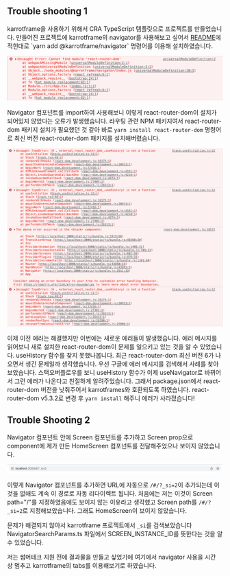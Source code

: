 ## Trouble shooting 1

karrotframe을 사용하기 위해서 CRA TypeScript 템플릿으로 프로젝트를 만들었습니다. 만들어진 프로젝트에 karrotframe의 navigator를 사용해보고 싶어서 [README]('https://github.com/daangn/karrotframe/tree/main/packages/navigator')에 적힌대로 `yarn add @karrotframe/navigator` 명령어를 이용해 설치하였습니다.

<img src="./src/img/error1.png" alt="error" />

Navigator 컴포넌트를 import하여 사용해보니 이렇게 react-router-dom이 설치가 되어있지 않았다는 오류가 발생했습니다. 라우팅 관련 NPM 패키지여서 react-router-dom 패키지 설치가 필요했던 것 같아 바로 `yarn install react-router-dom` 명령어로 최신 버전 react-router-dom 패키지를 설치해버렸습니다.

<img src="./src/img/error2.png" alt="error" />

이제 이전 에러는 해결했지만 이번에는 새로운 에러들이 발생했습니다. 에러 메시지를 읽어보니 새로 설치한 react-router-dom이 문제를 일으키고 있는 것을 알 수 있었습니다. useHistory 함수를 찾지 못했나봅니다. 최근 react-router-dom 최신 버전 6가 나오면서 생긴 문제일까 생각했습니다. 우선 구글에 에러 메시지를 검색해서 사례를 찾아보았습니다. 스택오버플로우를 보니 useHistory 함수가 이제 useNavigator로 바뀌어서 그런 에러가 나온다고 친절하게 알려주었습니다. 그래서 package.json에서 react-router-dom 버전을 낮춰주어서 karrotframes와 호환되도록 하였습니다. react-router-dom v5.3.2로 변경 후 `yarn install` 해주니 에러가 사라졌습니다!

## Trouble Shooting 2

Navigator 컴포넌트 안에 Screen 컴포넌트를 추가하고 Screen prop으로 component에 제가 만든 HomeScreen 컴포넌트를 전달해주었으나 보이지 않았습니다.

<img src="./src/img/error3.png" alt="error" />

이렇게 Navigator 컴포넌트를 추가하면 URL에 자동으로 `/#/?_si=2`이 추가되는데 이것을 없애도 계속 이 경로로 자동 리다이렉트 됩니다. 처음에는 저는 이것이 Screen path="/"를 지정하였음에도 보이지 않는 이유라고 생각했고 Screen path를 `/#/?_si=2`로 지정해보았습니다. 그래도 HomeScreen이 보이지 않았습니다.

문제가 해결되지 않아서 karrotframe 프로젝트에서 `_si`를 검색보았습니다 NavigatorSearchParams.ts 파일에서 SCREEN_INSTANCE_ID를 뜻한다는 것을 알 수 있었습니다.

저는 썸머테크 지원 전에 결과물을 만들고 싶었기에 여기에서 navigator 사용을 시간 상 멈추고 karrotframe의 tabs를 이용해보기로 하였습니다.
